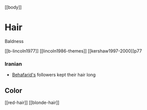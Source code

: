 [[body]]
# Hair
Baldness

[[b-lincoln1977]]
[[lincoln1986-themes]]
[[kershaw1997-2000]]p77



### Iranian
- [Behafarid's](https://en.wikipedia.org/wiki/Behafarid) followers kept their hair long

## Color
[[red-hair]]
[[blonde-hair]]